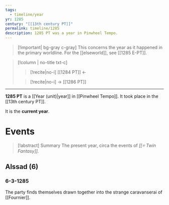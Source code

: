 ```yaml
---
tags:
  - timeline/year
yr: 1285
century: "[[13th century PT]]"
permalink: timeline/1285
description: 1285 PT was a year in Pinwheel Tempo.
---
```

>[!important| bg-gray c-gray] This concerns the year as it happened in the primary worldline. For the [[elseworld]], see [[1285 E-PT]].

>[!column | no-title txt-c]
>>[!recite|no-i] [[1284 PT]] ←
>
>> [!recite|no-i] → [[1286 PT]]

---
**1285 PT** is a [[Year (unit)|year]] in [[Pinwheel Tempo]]. It took place in the [[13th century PT]]. 

It is the **current year**.

# Events
>[!abstract] Summary
>The present year, circa the events of *[[⍟ Twin Fantasy]].*



## Alssad (6)
### 6-3-1285 
The party finds themselves drawn together into the strange caravanserai of [[Fournier]].
